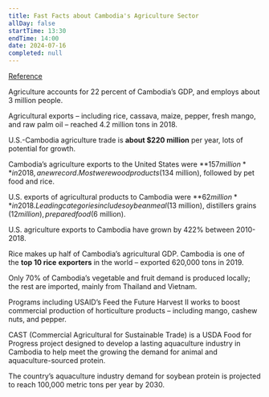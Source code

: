 ```yaml
---
title: Fast Facts about Cambodia's Agriculture Sector
allDay: false
startTime: 13:30
endTime: 14:00
date: 2024-07-16
completed: null
---
```

[Reference](https://kh.usembassy.gov/fast-facts-about-cambodias-agriculture-sector/)


Agriculture accounts for 22 percent of Cambodia’s GDP, and employs about 3 million people.

Agricultural exports – including rice, cassava, maize, pepper, fresh mango, and raw palm oil – reached 4.2 million tons in 2018.

U.S.-Cambodia agriculture trade is **about $220 million** per year, lots of potential for growth.

Cambodia’s agriculture exports to the United States were **$157 million** in 2018, a new record.  Most were wood products ($134 million), followed by pet food and rice.

U.S. exports of agricultural products to Cambodia were **$62 million** in 2018.  Leading categories include soybean meal ($13 million), distillers grains ($12 million), prepared food ($6 million).

U.S. agriculture exports to Cambodia have grown by 422% between 2010-2018.

Rice makes up half of Cambodia’s agricultural GDP. Cambodia is one of the **top 10 rice** **exporters** in the world – exported 620,000 tons in 2019.

Only 70% of Cambodia’s vegetable and fruit demand is produced locally; the rest are imported, mainly from Thailand and Vietnam.

Programs including USAID’s Feed the Future Harvest II works to boost commercial production of horticulture products – including mango, cashew nuts, and pepper.

CAST (Commercial Agricultural for Sustainable Trade) is a USDA Food for Progress project designed to develop a lasting aquaculture industry in Cambodia to help meet the growing the demand for animal and aquaculture-sourced protein.

The country’s aquaculture industry demand for soybean protein is projected to reach 100,000 metric tons per year by 2030.
